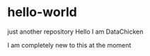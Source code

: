 # hello-world
just another repository
Hello I am DataChicken

I am completely new to this at the moment
